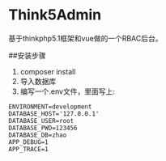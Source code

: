 # Think5Admin
基于thinkphp5.1框架和vue做的一个RBAC后台。

##安装步骤
1. composer install
2. 导入数据库
3. 编写一个.env文件，里面写上:
```
ENVIRONMENT=development
DATABASE_HOST='127.0.0.1'
DATABASE_USER=root
DATABASE_PWD=123456
DATABASE_DB=zhao
APP_DEBUG=1
APP_TRACE=1
```
